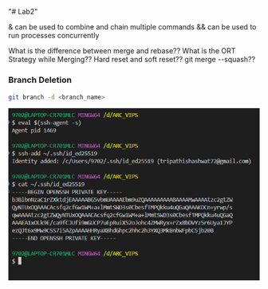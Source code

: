 "# Lab2" 

 & can be used to combine and chain multiple commands
 && can be used to run processes concurrently

 What is the difference between merge and rebase??
 What is the ORT Strategy while Merging??
 Hard reset and soft reset??
 git merge --squash??
 

 ### Branch Deletion
 ```bash
git branch -d <branch_name>
```
![Added the SSH Keys](https://github.com/Shashwat-Tripathi-GITHUB/DEV_OPS_LAB2/blob/main/Adding%20SSH%20Key.png)

